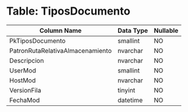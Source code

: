 # Table: TiposDocumento

| Column Name | Data Type | Nullable |
|-------------|-----------|----------|
| PkTiposDocumento | smallint | NO |
| PatronRutaRelativaAlmacenamiento | nvarchar | NO |
| Descripcion | nvarchar | NO |
| UserMod | smallint | NO |
| HostMod | nvarchar | NO |
| VersionFila | tinyint | NO |
| FechaMod | datetime | NO |
